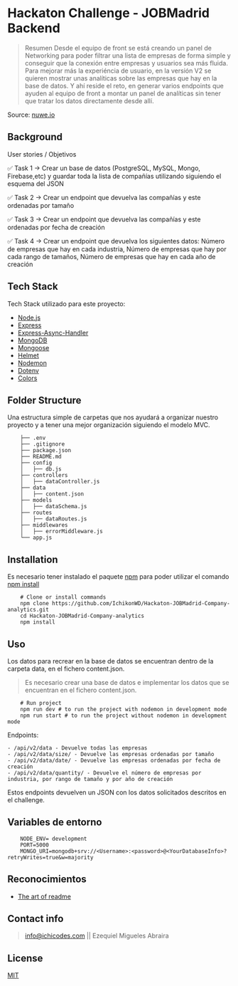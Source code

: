 # Hackaton Challenge - JOBMadrid Backend

> Resumen
> Desde el equipo de front se está creando un panel de Networking para poder filtrar una lista de empresas de forma simple y conseguir que la conexión entre empresas y usuarios sea más fluida.
> Para mejorar más la experiéncia de usuario, en la versión V2 se quieren mostrar unas analíticas sobre las empresas que hay en la base de datos.
> Y ahí reside el reto, en generar varios endpoints que ayuden al equipo de front a montar un panel de analíticas sin tener que tratar los datos directamente desde allí.

Source: [nuwe.io](https://nuwe.io)

## Background

User stories / Objetivos

✅ Task 1 → Crear un base de datos (PostgreSQL, MySQL, Mongo, Firebase,etc) y guardar toda la lista de compañías utilizando siguiendo el esquema del JSON

✅ Task 2 → Crear un endpoint que devuelva las compañías y este ordenadas por tamaño

✅ Task 3 → Crear un endpoint que devuelva las compañías y este ordenadas por fecha de creación

✅ Task 4 → Crear un endpoint que devuelva los siguientes datos: Número de empresas que hay en cada industria, Número de empresas que hay por cada rango de tamaños, Número de empresas que hay en cada año de creación

## Tech Stack

Tech Stack utilizado para este proyecto:

- [Node.js](https://nodejs.org/)
- [Express](https://expressjs.com/)
- [Express-Async-Handler](https://www.npmjs.com/package/express-async-handler)
- [MongoDB](https://www.mongodb.com/)
- [Mongoose](https://mongoosejs.com/)
- [Helmet](https://helmetjs.github.io/)
- [Nodemon](https://nodemon.io/)
- [Dotenv](https://www.npmjs.com/package/dotenv)
- [Colors](https://www.npmjs.com/package/colors)

## Folder Structure

Una estructura simple de carpetas que nos ayudará a organizar nuestro proyecto y a tener una mejor organización siguiendo el modelo MVC.

```
    ├── .env
    ├── .gitignore
    ├── package.json
    ├── README.md
    ├── config
    │   ├── db.js
    ├── controllers
    │   ├── dataController.js
    ├── data
    │   ├── content.json
    ├── models
    │   ├── dataSchema.js
    ├── routes
    │   ├── dataRoutes.js
    ├── middlewares
    │   ├── errorMiddleware.js
    └── app.js
```

## Installation

Es necesario tener instalado el paquete [npm](https://www.npmjs.com/) para poder utilizar el comando [npm install](https://www.npmjs.com/cli/install)

```shell
    # Clone or install commands
    npm clone https://github.com/IchikonWD/Hackaton-JOBMadrid-Company-analytics.git
    cd Hackaton-JOBMadrid-Company-analytics
    npm install
```

## Uso

Los datos para recrear en la base de datos se encuentran dentro de la carpeta data, en el fichero content.json.

> Es necesario crear una base de datos e implementar los datos que se encuentran en el fichero content.json.

```shell
    # Run project
    npm run dev # to run the project with nodemon in development mode
    npm run start # to run the project without nodemon in development mode
```

Endpoints:

    - /api/v2/data - Devuelve todas las empresas
    - /api/v2/data/size/ - Devuelve las empresas ordenadas por tamaño
    - /api/v2/data/date/ - Devuelve las empresas ordenadas por fecha de creación
    - /api/v2/data/quantity/ - Devuelve el número de empresas por industria, por rango de tamaño y por año de creación

Estos endpoints devuelven un JSON con los datos solicitados descritos en el challenge.

## Variables de entorno

```
    NODE_ENV= development
    PORT=5000
    MONGO_URI=mongodb+srv://<Username>:<password>@<YourDatabaseInfo>?retryWrites=true&w=majority
```

## Reconocimientos

- [The art of readme](https://github.com/hackergrrl/art-of-readme)

## Contact info

> info@ichicodes.com || Ezequiel Migueles Abraira

## License

[MIT](https://opensource.org/licenses/MIT)
